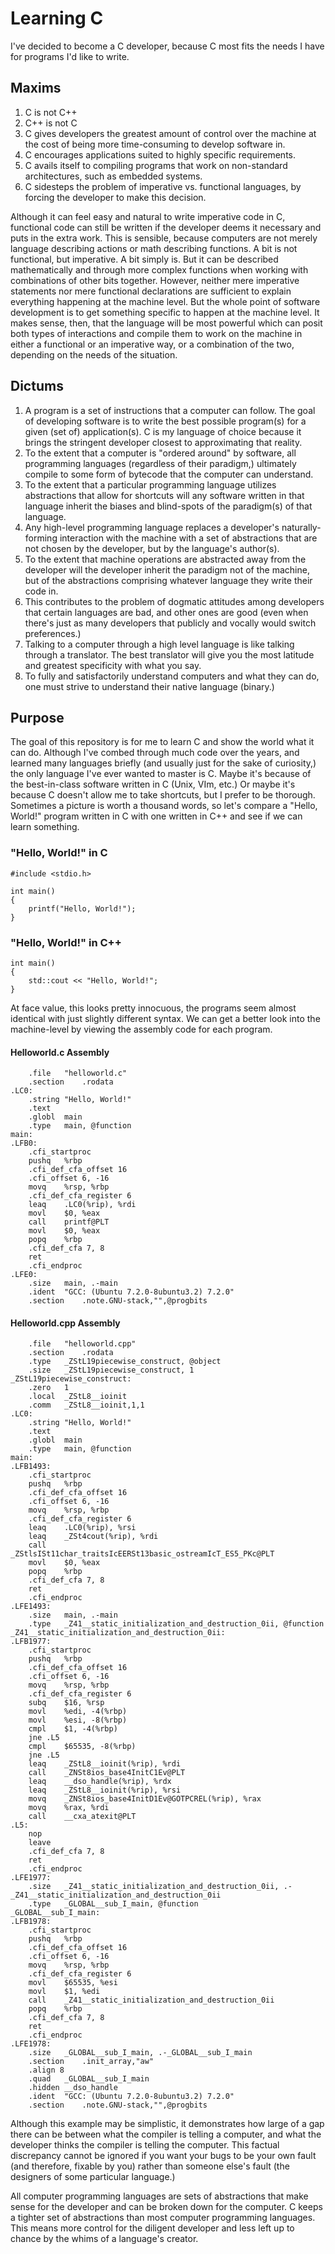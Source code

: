 # Learning C
I've decided to become a C developer, because C most fits the needs I have for programs I'd like to write.

## Maxims

1. C is not C++
1. C++ is not C
2. C gives developers the greatest amount of control over the machine at the cost of being more time-consuming to develop software in.
3. C encourages applications suited to highly specific requirements.
4. C avails itself to compiling programs that work on non-standard architectures, such as embedded systems.
5. C sidesteps the problem of imperative vs. functional languages, by forcing the developer to make this decision. 

Although it can feel easy and natural to write imperative code in C, functional code can still be written if the developer deems it necessary and puts in the extra work. This is sensible, because computers are not merely language describing actions or math describing functions. A bit is not functional, but imperative. A bit simply is. But it can be described mathematically and through more complex functions when working with combinations of other bits together. However, neither mere imperative statements nor mere functional declarations are sufficient to explain everything happening at the machine level. But the whole point of software development is to get something specific to happen at the machine level. It makes sense, then, that the language will be most powerful which can posit both types of interactions and compile them to work on the machine in either a functional or an imperative way, or a combination of the two, depending on the needs of the situation. 

 
## Dictums

1. A program is a set of instructions that a computer can follow. The goal of developing software is to write the best possible program(s) for a given (set of) application(s). C is my language of choice because it brings the stringent developer closest to approximating that reality.
2. To the extent that a computer is "ordered around" by software, all programming languages (regardless of their paradigm,) ultimately compile to some form of bytecode that the computer can understand.
3. To the extent that a particular programming language utilizes abstractions that allow for shortcuts will any software written in that language inherit the biases and blind-spots of the paradigm(s) of that language.
4. Any high-level programming language replaces a developer's naturally-forming interaction with the machine with a set of abstractions that are not chosen by the developer, but by the language's author(s).
5. To the extent that machine operations are abstracted away from the developer will the developer inherit the paradigm not of the machine, but of the abstractions comprising whatever language they write their code in.
6. This contributes to the problem of dogmatic attitudes among developers that certain languages are bad, and other ones are good (even when there's just as many developers that publicly and vocally would switch preferences.)
7. Talking to a computer through a high level language is like talking through a translator. The best translator will give you the most latitude and greatest specificity with what you say. 
8. To fully and satisfactorily understand computers and what they can do, one must strive to understand their native language (binary.)

## Purpose

The goal of this repository is for me to learn C and show the world what it can do. Although I've combed through much code over the years, and learned many languages briefly (and usually just for the sake of curiosity,) the only language I've ever wanted to master is C. Maybe it's because of the best-in-class software written in C (Unix, VIm, etc.) Or maybe it's because C doesn't allow me to take shortcuts, but I prefer to be thorough. Sometimes a picture is worth a thousand words, so let's compare a "Hello, World!" program written in C with one written in C++ and see if we can learn something.

### "Hello, World!" in C

```
#include <stdio.h>

int main()
{
    printf("Hello, World!");   
}
```

### "Hello, World!" in C++

```
int main() 
{
    std::cout << "Hello, World!";
}
```

At face value, this looks pretty innocuous, the programs seem almost identical with just slightly different syntax. We can get a better look into the machine-level by viewing the assembly code for each program. 

#### Helloworld.c Assembly

```
	.file	"helloworld.c"
	.section	.rodata
.LC0:
	.string	"Hello, World!"
	.text
	.globl	main
	.type	main, @function
main:
.LFB0:
	.cfi_startproc
	pushq	%rbp
	.cfi_def_cfa_offset 16
	.cfi_offset 6, -16
	movq	%rsp, %rbp
	.cfi_def_cfa_register 6
	leaq	.LC0(%rip), %rdi
	movl	$0, %eax
	call	printf@PLT
	movl	$0, %eax
	popq	%rbp
	.cfi_def_cfa 7, 8
	ret
	.cfi_endproc
.LFE0:
	.size	main, .-main
	.ident	"GCC: (Ubuntu 7.2.0-8ubuntu3.2) 7.2.0"
	.section	.note.GNU-stack,"",@progbits
```

#### Helloworld.cpp Assembly

```
	.file	"helloworld.cpp"
	.section	.rodata
	.type	_ZStL19piecewise_construct, @object
	.size	_ZStL19piecewise_construct, 1
_ZStL19piecewise_construct:
	.zero	1
	.local	_ZStL8__ioinit
	.comm	_ZStL8__ioinit,1,1
.LC0:
	.string	"Hello, World!"
	.text
	.globl	main
	.type	main, @function
main:
.LFB1493:
	.cfi_startproc
	pushq	%rbp
	.cfi_def_cfa_offset 16
	.cfi_offset 6, -16
	movq	%rsp, %rbp
	.cfi_def_cfa_register 6
	leaq	.LC0(%rip), %rsi
	leaq	_ZSt4cout(%rip), %rdi
	call	_ZStlsISt11char_traitsIcEERSt13basic_ostreamIcT_ES5_PKc@PLT
	movl	$0, %eax
	popq	%rbp
	.cfi_def_cfa 7, 8
	ret
	.cfi_endproc
.LFE1493:
	.size	main, .-main
	.type	_Z41__static_initialization_and_destruction_0ii, @function
_Z41__static_initialization_and_destruction_0ii:
.LFB1977:
	.cfi_startproc
	pushq	%rbp
	.cfi_def_cfa_offset 16
	.cfi_offset 6, -16
	movq	%rsp, %rbp
	.cfi_def_cfa_register 6
	subq	$16, %rsp
	movl	%edi, -4(%rbp)
	movl	%esi, -8(%rbp)
	cmpl	$1, -4(%rbp)
	jne	.L5
	cmpl	$65535, -8(%rbp)
	jne	.L5
	leaq	_ZStL8__ioinit(%rip), %rdi
	call	_ZNSt8ios_base4InitC1Ev@PLT
	leaq	__dso_handle(%rip), %rdx
	leaq	_ZStL8__ioinit(%rip), %rsi
	movq	_ZNSt8ios_base4InitD1Ev@GOTPCREL(%rip), %rax
	movq	%rax, %rdi
	call	__cxa_atexit@PLT
.L5:
	nop
	leave
	.cfi_def_cfa 7, 8
	ret
	.cfi_endproc
.LFE1977:
	.size	_Z41__static_initialization_and_destruction_0ii, .-_Z41__static_initialization_and_destruction_0ii
	.type	_GLOBAL__sub_I_main, @function
_GLOBAL__sub_I_main:
.LFB1978:
	.cfi_startproc
	pushq	%rbp
	.cfi_def_cfa_offset 16
	.cfi_offset 6, -16
	movq	%rsp, %rbp
	.cfi_def_cfa_register 6
	movl	$65535, %esi
	movl	$1, %edi
	call	_Z41__static_initialization_and_destruction_0ii
	popq	%rbp
	.cfi_def_cfa 7, 8
	ret
	.cfi_endproc
.LFE1978:
	.size	_GLOBAL__sub_I_main, .-_GLOBAL__sub_I_main
	.section	.init_array,"aw"
	.align 8
	.quad	_GLOBAL__sub_I_main
	.hidden	__dso_handle
	.ident	"GCC: (Ubuntu 7.2.0-8ubuntu3.2) 7.2.0"
	.section	.note.GNU-stack,"",@progbits
```

Although this example may be simplistic, it demonstrates how large of a gap there can be between what the compiler is telling a computer, and what the developer thinks the compiler is telling the computer. This factual discrepancy cannot be ignored if you want your bugs to be your own fault (and therefore, fixable by you) rather than someone else's fault (the designers of some particular language.)

All computer programming languages are sets of abstractions that make sense for the developer and can be broken down for the computer. C keeps a tighter set of abstractions than most computer programming languages. This means more control for the diligent developer and less left up to chance by the whims of a language's creator.
